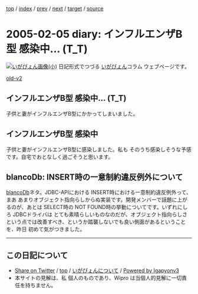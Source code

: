 [top](../index.html) 
 / [index](index.html) 
 / [prev](ig050202.html) 
 / [next](ig050206.html) 
 / [target](https://igapyon.github.io/diary/2005/ig050205.html) 
 / [source](https://github.com/igapyon/diary/blob/master/2005/ig050205.src.md) 

2005-02-05 diary: インフルエンザB型 感染中… (T_T)
=====================================================================================================
[![いがぴょん画像(小)](https://igapyon.github.io/diary/images/iga200306s.jpg "いがぴょん")](https://igapyon.github.io/diary/memo/memoigapyon.html) 日記形式でつづる [いがぴょん](https://igapyon.github.io/diary/memo/memoigapyon.html)コラム ウェブページです。

[old-v2](ig050205-orig.html)

## インフルエンザB型 感染中… (T_T)

子供と妻がインフルエンザB型にかかってしまいました。


## インフルエンザB型 感染中

子供と妻がインフルエンザB型に感染しました。私も そのうち感染しそうな予感です。自宅でおとなしく過ごそうと思います。

## blancoDb: INSERT時の一意制約違反例外について

[blancoDb](http://www.igapyon.jp/blanco/blancodb.html)ネタ。JDBC-APIにおける INSERT時における一意制約違反例外って、まあ あまりオブジェクト指向らしからぬ実装です。開発メンバーで話題に上がるのが、あとは
SELECT時の NOT FOUND時の挙動についてです。いずれにしろ JDBCドライバは とても素晴らしいものなのだが、オブジェクト指向らしさという点では改善すべき、というか踏襲しないでも良い側面があるということを、昨日 初めて気がつきました。


----------------------------------------------------------------------------------------------------

## この日記について

* [Share on Twitter](https://twitter.com/intent/tweet?hashtags=igapyon%2Cdiary%2C%E3%81%84%E3%81%8C%E3%81%B4%E3%82%87%E3%82%93&text=%E3%82%A4%E3%83%B3%E3%83%95%E3%83%AB%E3%82%A8%E3%83%B3%E3%82%B6B%E5%9E%8B+%E6%84%9F%E6%9F%93%E4%B8%AD%E2%80%A6+%28T_T%29&url=https%3A%2F%2Figapyon.github.io%2Fdiary%2F2005%2Fig050205.html) / [top](../index.html) / [いがぴょんについて](https://igapyon.github.io/diary/memo/memoigapyon.html) / [Powered by Igapyonv3](https://github.com/igapyon/igapyonv3)
* 本サイトの見解は、私 個人のものであり、Wipro は当個人的見解に一切責任を持ちません。 
